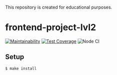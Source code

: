 This repository is created for educational purposes.

# frontend-project-lvl2

[![Maintainability](https://api.codeclimate.com/v1/badges/93a94c70e4c736216832/maintainability)](https://codeclimate.com/github/philosatom/frontend-project-lvl2/maintainability)
[![Test Coverage](https://api.codeclimate.com/v1/badges/93a94c70e4c736216832/test_coverage)](https://codeclimate.com/github/philosatom/frontend-project-lvl2/test_coverage)
![Node CI](https://github.com/philosatom/frontend-project-lvl2/workflows/Node%20CI/badge.svg)

## Setup
```sh
$ make install
```
